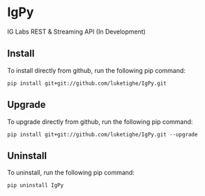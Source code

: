 # IgPy
IG Labs REST &amp; Streaming API (In Development)

## Install
To install directly from github, run the following pip command:

```shell
pip install git+git://github.com/luketighe/IgPy.git
```

## Upgrade
To upgrade directly from github, run the following pip command:

```shell
pip install git+git://github.com/luketighe/IgPy.git --upgrade
```

## Uninstall
To uninstall, run the following pip command:
```shell
pip uninstall IgPy
```

